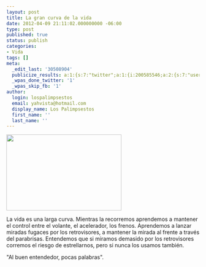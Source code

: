 ```yaml
---
layout: post
title: La gran curva de la vida
date: 2012-04-09 21:11:02.000000000 -06:00
type: post
published: true
status: publish
categories:
- Vida
tags: []
meta:
  _edit_last: '30508904'
  publicize_results: a:1:{s:7:"twitter";a:1:{i:200585546;a:2:{s:7:"user_id";s:11:"Interludios";s:7:"post_id";s:18:"189460444031889408";}}}
  _wpas_done_twitter: '1'
  _wpas_skip_fb: '1'
author:
  login: lospalimpsestos
  email: yahvista@hotmail.com
  display_name: Los Palimpsestos
  first_name: ''
  last_name: ''
---
```

<p><a href="http://lospalimpsestos.files.wordpress.com/2012/04/retrovisor.jpg"><img class="aligncenter size-medium wp-image-223" title="Retrovisor" src="{{ site.baseurl }}/assets/retrovisor.jpg" alt="" width="300" height="198" /></a></p>
<p>La vida es una larga curva. Mientras la recorremos aprendemos a mantener el control entre el volante, el acelerador, los frenos. Aprendemos a lanzar miradas fugaces por los retrovisores, a mantener la mirada al frente a través del parabrisas. Entendemos que si miramos demasido por los retrovisores corremos el riesgo de estrellarnos, pero si nunca los usamos también.</p>
<p>"Al buen entendedor, pocas palabras".</p>
